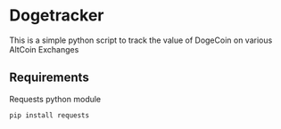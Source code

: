 Dogetracker
===========

This is a simple python script to track the value of DogeCoin on various AltCoin Exchanges

Requirements
------------
Requests python module

```sh
pip install requests
```
